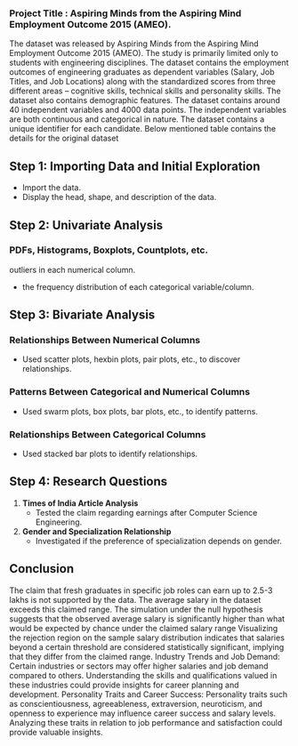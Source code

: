 ### Project Title : Aspiring Minds from the Aspiring Mind Employment Outcome 2015 (AMEO).
The dataset was released by Aspiring Minds from the Aspiring Mind Employment
Outcome 2015 (AMEO). The study is primarily limited only to students with engineering
disciplines. The dataset contains the employment outcomes of engineering graduates as
dependent variables (Salary, Job Titles, and Job Locations) along with the standardized
scores from three different areas – cognitive skills, technical skills and personality skills.
The dataset also contains demographic features. The dataset contains around 40
independent variables and 4000 data points. The independent variables are both
continuous and categorical in nature. The dataset contains a unique identifier for each
candidate. Below mentioned table contains the details for the original dataset

## Step 1: Importing Data and Initial Exploration
- Import the data.
- Display the head, shape, and description of the data.

## Step 2: Univariate Analysis
### PDFs, Histograms, Boxplots, Countplots, etc.
  outliers in each numerical column.
- the frequency distribution of each categorical variable/column.

## Step 3: Bivariate Analysis
### Relationships Between Numerical Columns
- Used scatter plots, hexbin plots, pair plots, etc., to discover relationships.
### Patterns Between Categorical and Numerical Columns
- Used swarm plots, box plots, bar plots, etc., to identify patterns.
### Relationships Between Categorical Columns
- Used stacked bar plots to identify relationships.


## Step 4: Research Questions
1. **Times of India Article Analysis**
   - Tested the claim regarding earnings after Computer Science Engineering.
2. **Gender and Specialization Relationship**
   - Investigated if the preference of specialization depends on gender.
## Conclusion
The claim that fresh graduates in specific job roles can earn up to 2.5-3 lakhs is not supported by the data. The average salary in the dataset exceeds this claimed range.
The simulation under the null hypothesis suggests that the observed average salary is significantly higher than what would be expected by chance under the claimed salary range
Visualizing the rejection region on the sample salary distribution indicates that salaries beyond a certain threshold are considered statistically significant, implying that they differ from the claimed range.
Industry Trends and Job Demand: Certain industries or sectors may offer higher salaries and job demand compared to others. Understanding the skills and qualifications valued in these industries could provide insights for career planning and development.
Personality Traits and Career Success: Personality traits such as conscientiousness, agreeableness, extraversion, neuroticism, and openness to experience may influence career success and salary levels. Analyzing these traits in relation to job performance and satisfaction could provide valuable insights.


